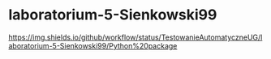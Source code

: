 # laboratorium-5-Sienkowski99

https://img.shields.io/github/workflow/status/TestowanieAutomatyczneUG/laboratorium-5-Sienkowski99/Python%20package
